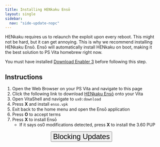 ```yaml
---
title: Installing HENkaku Ensō
layout: single
sidebar:
  nav: "side-update-nopc"
---
```


HENkaku requires us to relaunch the exploit upon every reboot. This might not be hard, but it can get annoying. This is why we recommend installing HENkaku Ensō. Ensō will automatically install HENkaku on boot, making it the best solution to PS Vita homebrew right now.

You must have installed [Download Enabler 3](/guide/installing-henkaku-no-pc/#enabling-downloads) before following this step.

## Instructions
1. Open the Web Browser on your PS Vita and navigate to this page
2. Click the following link to download [HENkaku Ensō](https://github.com/henkaku/enso/releases/download/v1.0/enso.vpk) onto your Vita
3. Open VitaShell and navigate to `ux0:download`
4. Press **X** and install `enso.vpk`
5. Exit back to the home menu and open the Ensō application
6. Press **O** to accept terms
7. Press **X** to install Ensō
	- If it says os0 modifications detected, press **X** to install the 3.60 PUP

<center><a href="/guide/blocking-updates-no-pc" style="text-decoration: none;color: #ccc;font-weight:normal;"><button style="vertical-align:middle"><span><font size="+2">Blocking Updates</font></span></button></a></center>
